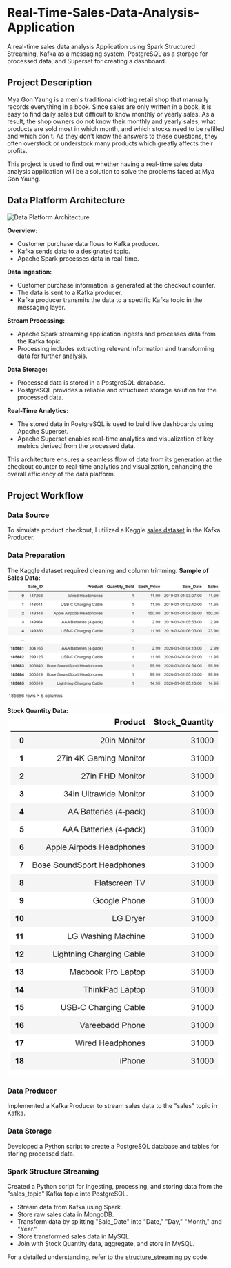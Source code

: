 # Real-Time-Sales-Data-Analysis-Application
A real-time sales data analysis Application using Spark Structured Streaming, Kafka as a messaging system, PostgreSQL as a storage for processed data, and Superset for creating a dashboard.

## Project Description
Mya Gon Yaung is a men's traditional clothing retail shop that manually records everything in a book. Since sales are only written in a book, it is easy to find daily sales but difficult to know monthly or yearly sales. As a result, the shop owners do not know their monthly and yearly sales, what products are sold most in which month, and which stocks need to be refilled and which don't. As they don't know the answers to these questions, they often overstock or understock many products which greatly affects their profits.

This project is used to find out whether having a real-time sales data analysis application will be a solution to solve the problems faced at Mya Gon Yaung.


## Data Platform Architecture

![Data Platform Architecture](Images/Data_Platform_Architecture.PNG)

**Overview:**
- Customer purchase data flows to Kafka producer.
- Kafka sends data to a designated topic.
- Apache Spark processes data in real-time.

**Data Ingestion:**
- Customer purchase information is generated at the checkout counter.
- The data is sent to a Kafka producer.
- Kafka producer transmits the data to a specific Kafka topic in the messaging layer.

**Stream Processing:**
- Apache Spark streaming application ingests and processes data from the Kafka topic.
- Processing includes extracting relevant information and transforming data for further analysis.

**Data Storage:**
- Processed data is stored in a PostgreSQL database.
- PostgreSQL provides a reliable and structured storage solution for the processed data.

**Real-Time Analytics:**
- The stored data in PostgreSQL is used to build live dashboards using Apache Superset.
- Apache Superset enables real-time analytics and visualization of key metrics derived from the processed data.

This architecture ensures a seamless flow of data from its generation at the checkout counter to real-time analytics and visualization, enhancing the overall efficiency of the data platform.


## Project Workflow

### Data Source

To simulate product checkout, I utilized a Kaggle [sales dataset](https://www.kaggle.com/datasets/knightbearr/sales-product-data) in the Kafka Producer.

### Data Preparation

The Kaggle dataset required cleaning and column trimming.
**Sample of Sales Data:**
![Sales Data Sample](Images/sales_data.PNG)

**Stock Quantity Data:**
![Stock Quantity Data](Images/stock_quantity.PNG)

### Data Producer

Implemented a Kafka Producer to stream sales data to the "sales" topic in Kafka.

### Data Storage

Developed a Python script to create a PostgreSQL database and tables for storing processed data.

### Spark Structure Streaming

Created a Python script for ingesting, processing, and storing data from the "sales_topic" Kafka topic into PostgreSQL.

- Stream data from Kafka using Spark.
- Store raw sales data in MongoDB.
- Transform data by splitting "Sale_Date" into "Date," "Day," "Month," and "Year."
- Store transformed sales data in MySQL.
- Join with Stock Quantity data, aggregate, and store in MySQL.

For a detailed understanding, refer to the [structure_streaming.py](Codes/structure_streaming.py) code.



